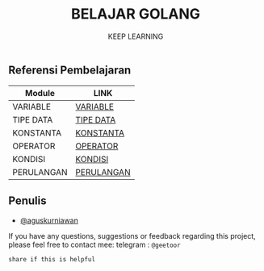 <p align="center">
    <h1 align="center">BELAJAR GOLANG</h1>
    <p align="center">
        KEEP LEARNING
        <br>
        <br>
    </p>    
</p>

## Referensi Pembelajaran

| Module  | LINK                                                                                              |
|---------|-----------------------------------------------------------------------------------------------------|
| VARIABLE    | [ VARIABLE ](https://github.com/geetoor-maven/learngolang/blob/main/1_variable/variable.go)    |
| TIPE DATA | [ TIPE DATA ](https://github.com/geetoor-maven/learngolang/blob/main/2_tipedata/tipedata.go) |
| KONSTANTA | [ KONSTANTA ](https://github.com/geetoor-maven/learngolang/blob/main/3_konstanta/konstanta.go) |
| OPERATOR | [ OPERATOR ](https://github.com/geetoor-maven/learngolang/blob/main/4_operator/operator.go) |
| KONDISI | [ KONDISI ](https://github.com/geetoor-maven/learngolang/blob/main/5_kondisi/kondisi.go) |
| PERULANGAN | [ PERULANGAN ](https://github.com/geetoor-maven/learngolang/blob/main/6_perulangan/perulangan.go) |


## Penulis
- [@aguskurniawan](https://www.instagram.com/geetoor.mvn/)

If you have any questions, suggestions or feedback regarding this project, please feel free to contact mee:
telegram : `@geetoor`

`share if this is helpful`